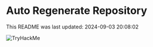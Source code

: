 # Auto Regenerate Repository

This README was last updated: 2024-09-03 20:08:02

 ![TryHackMe](https://tryhackme.com/badge/533634)